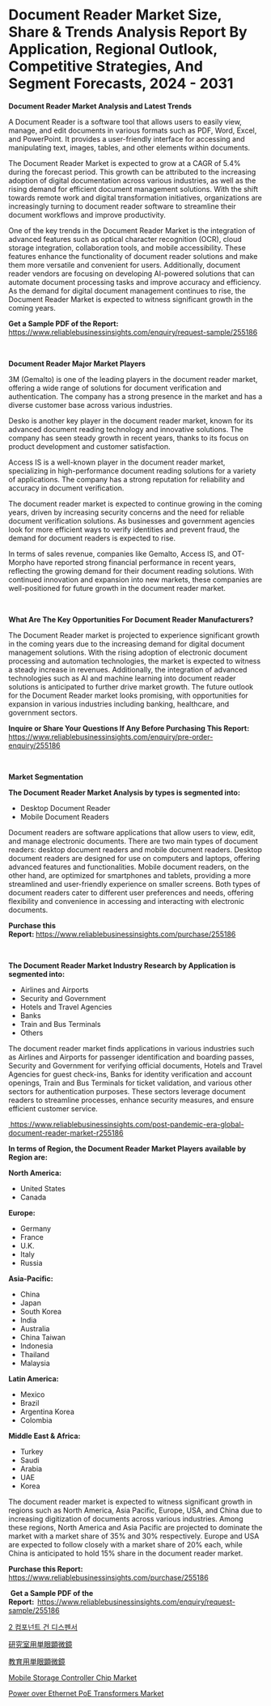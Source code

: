 <p><h1>Document Reader Market Size, Share & Trends Analysis Report By Application, Regional Outlook, Competitive Strategies, And Segment Forecasts, 2024 - 2031</h1></p><p><strong>Document Reader Market Analysis and Latest Trends</strong></p>
<p><p>A Document Reader is a software tool that allows users to easily view, manage, and edit documents in various formats such as PDF, Word, Excel, and PowerPoint. It provides a user-friendly interface for accessing and manipulating text, images, tables, and other elements within documents.</p><p>The Document Reader Market is expected to grow at a CAGR of 5.4% during the forecast period. This growth can be attributed to the increasing adoption of digital documentation across various industries, as well as the rising demand for efficient document management solutions. With the shift towards remote work and digital transformation initiatives, organizations are increasingly turning to document reader software to streamline their document workflows and improve productivity.</p><p>One of the key trends in the Document Reader Market is the integration of advanced features such as optical character recognition (OCR), cloud storage integration, collaboration tools, and mobile accessibility. These features enhance the functionality of document reader solutions and make them more versatile and convenient for users. Additionally, document reader vendors are focusing on developing AI-powered solutions that can automate document processing tasks and improve accuracy and efficiency. As the demand for digital document management continues to rise, the Document Reader Market is expected to witness significant growth in the coming years.</p></p>
<p><strong>Get a Sample PDF of the Report:&nbsp;</strong> <a href="https://www.reliablebusinessinsights.com/enquiry/request-sample/255186">https://www.reliablebusinessinsights.com/enquiry/request-sample/255186</a></p>
<p>&nbsp;</p>
<p><strong>Document Reader Major Market Players</strong></p>
<p><p>3M (Gemalto) is one of the leading players in the document reader market, offering a wide range of solutions for document verification and authentication. The company has a strong presence in the market and has a diverse customer base across various industries.</p><p>Desko is another key player in the document reader market, known for its advanced document reading technology and innovative solutions. The company has seen steady growth in recent years, thanks to its focus on product development and customer satisfaction.</p><p>Access IS is a well-known player in the document reader market, specializing in high-performance document reading solutions for a variety of applications. The company has a strong reputation for reliability and accuracy in document verification.</p><p>The document reader market is expected to continue growing in the coming years, driven by increasing security concerns and the need for reliable document verification solutions. As businesses and government agencies look for more efficient ways to verify identities and prevent fraud, the demand for document readers is expected to rise.</p><p>In terms of sales revenue, companies like Gemalto, Access IS, and OT-Morpho have reported strong financial performance in recent years, reflecting the growing demand for their document reading solutions. With continued innovation and expansion into new markets, these companies are well-positioned for future growth in the document reader market.</p></p>
<p>&nbsp;</p>
<p><strong>What Are The Key Opportunities For Document Reader Manufacturers?</strong></p>
<p><p>The Document Reader market is projected to experience significant growth in the coming years due to the increasing demand for digital document management solutions. With the rising adoption of electronic document processing and automation technologies, the market is expected to witness a steady increase in revenues. Additionally, the integration of advanced technologies such as AI and machine learning into document reader solutions is anticipated to further drive market growth. The future outlook for the Document Reader market looks promising, with opportunities for expansion in various industries including banking, healthcare, and government sectors.</p></p>
<p><strong>Inquire or Share Your Questions If Any Before Purchasing This Report:</strong> <a href="https://www.reliablebusinessinsights.com/enquiry/pre-order-enquiry/255186">https://www.reliablebusinessinsights.com/enquiry/pre-order-enquiry/255186</a></p>
<p>&nbsp;</p>
<p><strong>Market Segmentation</strong></p>
<p><strong>The Document Reader Market Analysis by types is segmented into:</strong></p>
<p><ul><li>Desktop Document Reader</li><li>Mobile Document Readers</li></ul></p>
<p><p>Document readers are software applications that allow users to view, edit, and manage electronic documents. There are two main types of document readers: desktop document readers and mobile document readers. Desktop document readers are designed for use on computers and laptops, offering advanced features and functionalities. Mobile document readers, on the other hand, are optimized for smartphones and tablets, providing a more streamlined and user-friendly experience on smaller screens. Both types of document readers cater to different user preferences and needs, offering flexibility and convenience in accessing and interacting with electronic documents.</p></p>
<p><strong>Purchase this Report:&nbsp;</strong><a href="https://www.reliablebusinessinsights.com/purchase/255186">https://www.reliablebusinessinsights.com/purchase/255186</a></p>
<p>&nbsp;</p>
<p><strong>The Document Reader Market Industry Research by Application is segmented into:</strong></p>
<p><ul><li>Airlines and Airports</li><li>Security and Government</li><li>Hotels and Travel Agencies</li><li>Banks</li><li>Train and Bus Terminals</li><li>Others</li></ul></p>
<p><p>The document reader market finds applications in various industries such as Airlines and Airports for passenger identification and boarding passes, Security and Government for verifying official documents, Hotels and Travel Agencies for guest check-ins, Banks for identity verification and account openings, Train and Bus Terminals for ticket validation, and various other sectors for authentication purposes. These sectors leverage document readers to streamline processes, enhance security measures, and ensure efficient customer service.</p></p>
<p><a href="https://www.reliablebusinessinsights.com/post-pandemic-era-global-document-reader-market-r255186">&nbsp;https://www.reliablebusinessinsights.com/post-pandemic-era-global-document-reader-market-r255186</a></p>
<p><strong>In terms of Region, the Document Reader Market Players available by Region are:</strong></p>
<p>
    <p> <strong> North America: </strong>
        <ul>
            <li>United States</li>
            <li>Canada</li>
        </ul>
        </p> 
    <p> <strong> Europe: </strong>
        <ul>
            <li>Germany</li>
            <li>France</li>
            <li>U.K.</li>
            <li>Italy</li>
            <li>Russia</li>
        </ul>
        </p> 
    <p> <strong> Asia-Pacific: </strong>
        <ul>
            <li>China</li>
            <li>Japan</li>
            <li>South Korea</li>
            <li>India</li>
            <li>Australia</li>
            <li>China Taiwan</li>
            <li>Indonesia</li>
            <li>Thailand</li>
            <li>Malaysia</li>
        </ul>
        </p> 
    <p> <strong> Latin America: </strong>
        <ul>
            <li>Mexico</li>
            <li>Brazil</li>
            <li>Argentina Korea</li>
            <li>Colombia</li>
        </ul>
        </p> 
    <p> <strong> Middle East & Africa: </strong>
        <ul>
            <li>Turkey</li>
            <li>Saudi</li>
            <li>Arabia</li>
            <li>UAE</li>
            <li>Korea</li>
        </ul>
    </p>
    </p>
<p><p>The document reader market is expected to witness significant growth in regions such as North America, Asia Pacific, Europe, USA, and China due to increasing digitization of documents across various industries. Among these regions, North America and Asia Pacific are projected to dominate the market with a market share of 35% and 30% respectively. Europe and USA are expected to follow closely with a market share of 20% each, while China is anticipated to hold 15% share in the document reader market.</p></p>
<p><strong>Purchase this Report: </strong><a href="https://www.reliablebusinessinsights.com/purchase/255186">https://www.reliablebusinessinsights.com/purchase/255186</a></p>
<p>&nbsp;<strong>Get a Sample PDF of the Report:&nbsp;&nbsp;</strong><a href="https://www.reliablebusinessinsights.com/enquiry/request-sample/255186">https://www.reliablebusinessinsights.com/enquiry/request-sample/255186</a></p>
<p><strong></strong></p>
<p><p><a href="https://medium.com/@ukaszduda1/%EA%B8%80%EB%A1%9C%EB%B2%8C-%EC%9D%B4%EC%A4%91-%EA%B5%AC%EC%84%B1%EB%AC%BC-%EC%B4%9D-%EB%B6%84%EC%82%AC%EA%B8%B0-%EC%8B%9C%EC%9E%A5%EC%9D%98-%ED%8F%AC%EA%B4%84%EC%A0%81%EC%9D%B8-%EB%B6%84%EC%84%9D-%EC%84%B1%EC%9E%A5-%EA%B2%BD%ED%96%A5-%EB%B0%8F-%EC%8B%9C%EC%9E%A5-%EC%98%88%EC%B8%A1-2024-2031-a52fb924562c">2 컴포넌트 건 디스펜서</a></p><p><a href="https://github.com/Andrewones2023/Market-Research-Report-List-1/blob/main/8015175118797.md">研究室用単眼顕微鏡</a></p><p><a href="https://github.com/ChloeConn27/Market-Research-Report-List-1/blob/main/8365342118798.md">教育用単眼顕微鏡</a></p><p><a href="https://github.com/aafbctfl75/Market-Research-Report-List-1/blob/main/mobile-storage-controller-chip-market.md">Mobile Storage Controller Chip Market</a></p><p><a href="https://github.com/denisremroore48/Market-Research-Report-List-1/blob/main/power-over-ethernet-poe-transformers-market.md">Power over Ethernet PoE Transformers Market</a></p></p>